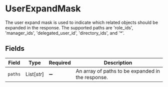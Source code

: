 # UserExpandMask

The user expand mask is used to indicate which related objects should be expanded in the response.
 The supported paths are 'role_ids', 'manager_ids', 'delegated_user_id', 'directory_ids', and '*'.


## Fields

| Field                                             | Type                                              | Required                                          | Description                                       |
| ------------------------------------------------- | ------------------------------------------------- | ------------------------------------------------- | ------------------------------------------------- |
| `paths`                                           | List[*str*]                                       | :heavy_minus_sign:                                | An array of paths to be expanded in the response. |